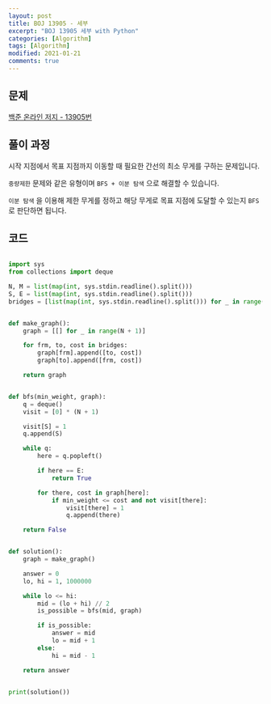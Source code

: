 ```yaml
---
layout: post
title: BOJ 13905 - 세부
excerpt: "BOJ 13905 세부 with Python"
categories: [Algorithm]
tags: [Algorithm]
modified: 2021-01-21
comments: true
---
```


## 문제

[백준 온라인 저지 - 13905번](https://www.acmicpc.net/problem/13905)

## 풀이 과정

시작 지점에서 목표 지점까지 이동할 때 필요한 간선의 최소 무게를 구하는 문제입니다.

`중량제한` 문제와 같은 유형이며 `BFS + 이분 탐색` 으로 해결할 수 있습니다.

`이분 탐색` 을 이용해 제한 무게를 정하고 해당 무게로 목표 지점에 도달할 수 있는지 `BFS` 로 판단하면 됩니다.

## 코드

```python

import sys
from collections import deque

N, M = list(map(int, sys.stdin.readline().split()))
S, E = list(map(int, sys.stdin.readline().split()))
bridges = [list(map(int, sys.stdin.readline().split())) for _ in range(M)]


def make_graph():
    graph = [[] for _ in range(N + 1)]

    for frm, to, cost in bridges:
        graph[frm].append([to, cost])
        graph[to].append([frm, cost])

    return graph


def bfs(min_weight, graph):
    q = deque()
    visit = [0] * (N + 1)

    visit[S] = 1
    q.append(S)

    while q:
        here = q.popleft()

        if here == E:
            return True

        for there, cost in graph[here]:
            if min_weight <= cost and not visit[there]:
                visit[there] = 1
                q.append(there)

    return False


def solution():
    graph = make_graph()

    answer = 0
    lo, hi = 1, 1000000

    while lo <= hi:
        mid = (lo + hi) // 2
        is_possible = bfs(mid, graph)

        if is_possible:
            answer = mid
            lo = mid + 1
        else:
            hi = mid - 1

    return answer


print(solution())

```
